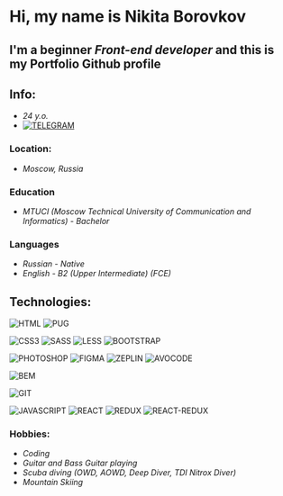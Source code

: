 # Hi, my name is **Nikita Borovkov**
## I'm a beginner *Front-end developer* and this is my Portfolio Github profile

## Info:
- *24 y.o.*
- [![TELEGRAM](https://img.shields.io/badge/-TELEGRAM-%23333333?style=for-the-badge&logo=TELEGRAM)](https://t.me/nick_borovkov)
### Location:
- *Moscow, Russia*
### Education
- *MTUCI (Moscow Technical University of Communication and Informatics) - Bachelor*
### Languages
- *Russian - Native*
- *English - B2 (Upper Intermediate) (FCE)*

## Technologies:
![HTML](https://img.shields.io/badge/-HTML5-%23333333?style=for-the-badge&logo=HTML5) ![PUG](https://img.shields.io/badge/-PUG-%23333333?style=for-the-badge&logo=PUG)  

![CSS3](https://img.shields.io/badge/-CSS3-%23333333?style=for-the-badge&logo=CSS3) ![SASS](https://img.shields.io/badge/-SASS-%23333333?style=for-the-badge&logo=SASS) ![LESS](https://img.shields.io/badge/-LESS-%23333333?style=for-the-badge&logo=LESS) ![BOOTSTRAP](https://img.shields.io/badge/-BOOTSTRAP-%23333333?style=for-the-badge&logo=BOOTSTRAP) 

![PHOTOSHOP](https://img.shields.io/badge/-PHOTOSHOP-%23333333?style=for-the-badge&logo=PHOTOSHOP) ![FIGMA](https://img.shields.io/badge/-FIGMA-%23333333?style=for-the-badge&logo=FIGMA) ![ZEPLIN](https://img.shields.io/badge/-ZEPLIN-%23333333?style=for-the-badge&logo=ZEPLIN) ![AVOCODE](https://img.shields.io/badge/-AVOCODE-%23333333?style=for-the-badge&logo=AVOCODE)  

![BEM](https://img.shields.io/badge/-BEM-%23333333?style=for-the-badge&logo=BEM)  

![GIT](https://img.shields.io/badge/-GIT-%23333333?style=for-the-badge&logo=GIT)  

![JAVASCRIPT](https://img.shields.io/badge/-JAVASCRIPT-%23333333?style=for-the-badge&logo=JAVASCRIPT) ![REACT](https://img.shields.io/badge/-REACT-%23333333?style=for-the-badge&logo=REACT)  ![REDUX](https://img.shields.io/badge/-REDUX-%23333333?style=for-the-badge&logo=REDUX)  ![REACT-REDUX](https://img.shields.io/badge/-REACT_REDUX-%23333333?style=for-the-badge&logo=REACT-REDUX)


### Hobbies:
- *Coding*
- *Guitar and Bass Guitar playing*
- *Scuba diving (OWD, AOWD, Deep Diver, TDI Nitrox Diver)*
- *Mountain Skiing*
